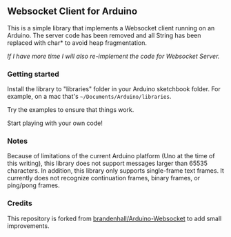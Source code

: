 ## Websocket Client for Arduino

This is a simple library that implements a Websocket client running on an Arduino. The server code has been removed and all String has been replaced with char* to avoid heap fragmentation.

*If I have more time I will also re-implement the code for Websocket Server.*

### Getting started

Install the library to "libraries" folder in your Arduino sketchbook folder. For example, on a mac that's `~/Documents/Arduino/libraries`.

Try the examples to ensure that things work.

Start playing with your own code!

### Notes
Because of limitations of the current Arduino platform (Uno at the time of this writing), this library does not support messages larger than 65535 characters. In addition, this library only supports single-frame text frames. It currently does not recognize continuation frames, binary frames, or ping/pong frames.

### Credits

This repository is forked from [brandenhall/Arduino-Websocket](https://github.com/brandenhall/Arduino-Websocket) to add small improvements.